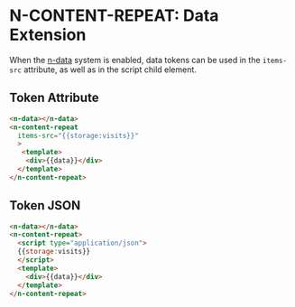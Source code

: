 # N-CONTENT-REPEAT: Data Extension

When the [n-data](/components/n-data) system is enabled, data tokens can be used in the `items-src` attribute, as well as in the script child element. 


## Token Attribute

```html
<n-data></n-data>
<n-content-repeat
  items-src="{{storage:visits}}"
  >
   <template>
    <div>{{data}}</div>
  </template>
</n-content-repeat>
```


## Token JSON

```html
<n-data></n-data>
<n-content-repeat>
  <script type="application/json">
  {{storage:visits}}
  </script>
  <template>
    <div>{{data}}</div>
  </template>
</n-content-repeat>
```
